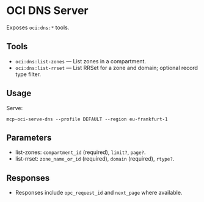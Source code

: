 # OCI DNS Server

Exposes `oci:dns:*` tools.

## Tools
- `oci:dns:list-zones` — List zones in a compartment.
- `oci:dns:list-rrset` — List RRSet for a zone and domain; optional record type filter.

## Usage
Serve:
```
mcp-oci-serve-dns --profile DEFAULT --region eu-frankfurt-1
```

## Parameters
- list-zones: `compartment_id` (required), `limit?`, `page?`.
- list-rrset: `zone_name_or_id` (required), `domain` (required), `rtype?`.

## Responses
- Responses include `opc_request_id` and `next_page` where available.
